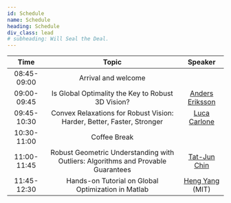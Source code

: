 ```yaml
---
id: Schedule
name: Schedule
heading: Schedule
div_class: lead
# subheading: Will Seal the Deal.
---
```


| Time   |      Topic      |  Speaker |
|:-----------:|:-----------------------------------------------------:|:------:|
| 08:45-09:00 |  Arrival and welcome |  |
| 09:00-09:45 |    Is Global Optimality the Key to Robust 3D Vision?   |   [Anders Eriksson](http://aeriksson.net)  |
| 09:45-10:30 | Convex Relaxations for Robust Vision: Harder, Better, Faster, Stronger | [Luca Carlone](https://lucacarlone.mit.edu) |
| 10:30-11:00 | Coffee Break |  |
| 11:00-11:45 | Robust Geometric Understanding with Outliers: Algorithms and Provable Guarantees |    [Tat-Jun Chin](https://cs.adelaide.edu.au/~tjchin/doku.php)  |
| 11:45-12:30 | Hands-on Tutorial on Global Optimization in Matlab | [Heng Yang](https://hankyang.mit.edu) (MIT) |